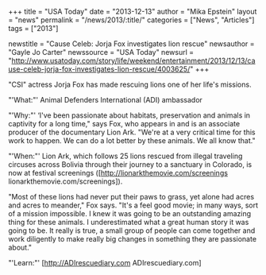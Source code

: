 +++
title = "USA Today"
date = "2013-12-13"
author = "Mika Epstein"
layout = "news"
permalink = "/news/2013/:title/"
categories = ["News", "Articles"]
tags = ["2013"]

newstitle = "Cause Celeb: Jorja Fox investigates lion rescue"
newsauthor = "Gayle Jo Carter"
newssource = "USA Today"
newsurl = "http://www.usatoday.com/story/life/weekend/entertainment/2013/12/13/cause-celeb-jorja-fox-investigates-lion-rescue/4003625/"
+++

"CSI" actress Jorja Fox has made rescuing lions one of her life's missions.

"'What:"' Animal Defenders International (ADI) ambassador

"'Why:"' &#8216;I've been passionate about habitats, preservation and animals in captivity for a long time," says Fox, who appears in and is an associate producer of the documentary Lion Ark. "We're at a very critical time for this work to happen. We can do a lot better by these animals. We all know that."

"'When:"' Lion Ark, which follows 25 lions rescued from illegal traveling circuses across Bolivia through their journey to a sanctuary in Colorado, is now at festival screenings ([http://lionarkthemovie.com/screenings lionarkthemovie.com/screenings]).

"Most of these lions had never put their paws to grass, yet alone had acres and acres to meander," Fox says. "It's a feel good movie; in many ways, sort of a mission impossible. I knew it was going to be an outstanding amazing thing for these animals. I underestimated what a great human story it was going to be. It really is true, a small group of people can come together and work diligently to make really big changes in something they are passionate about."

"'Learn:"' [http://ADIrescuediary.com ADIrescuediary.com]

